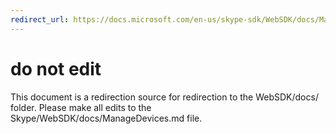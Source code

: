 ```yaml
---
redirect_url: https://docs.microsoft.com/en-us/skype-sdk/WebSDK/docs/ManageDevices
---
```

# do not edit
This document is a redirection source for redirection to the WebSDK/docs/ folder. Please make all edits to the Skype/WebSDK/docs/ManageDevices.md file.

